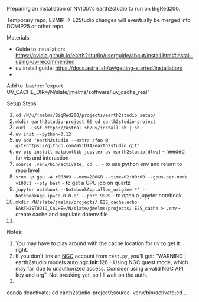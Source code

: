 Preparing an installation of NVIDIA's earth2studio to run on BigRed200.

Temporary repo; E2MIP -> E2Studio changes will eventually be merged into DCMIP25 or other repo.

Materials:
- Guide to installation: https://nvidia.github.io/earth2studio/userguide/about/install.html#install-using-uv-recommended
- uv install guide: https://docs.astral.sh/uv/getting-started/installation/
- 

Add to .bashrc: `export UV_CACHE_DIR=/N/slate/jmelms/software/.uv_cache_real"

Setup Steps
1. `cd /N/u/jmelms/BigRed200/projects/earth2studio_setup/`
2. `mkdir earth2studio-project && cd earth2studio-project`
3. `curl -LsSf https://astral.sh/uv/install.sh | sh`
4. `uv init --python=3.12`
5. `uv add "earth2studio --extra sfno @ git+https://github.com/NVIDIA/earth2studio.git"`
6. `uv pip install matplotlib jupyter uv earth2studio[dlwp]` - needed for vis and interaction
7. `source .venv/bin/activate; cd ..` - to use python env and return to repo level
8. `srun -p gpu -A r00389 --mem=200GB --time=02:00:00 --gpus-per-node v100:1 --pty bash` - to get a GPU job on quartz
9. `jupyter notebook --NotebookApp.allow_origin='*' --NotebookApp.ip='0.0.0.0' --port 9999` - to open a jupyter notebook
10. `mkdir /N/slate/jmelms/projects/.E2S_cache;echo EARTH2STUDIO_CACHE=/N/slate/jmelms/projects/.E2S_cache > .env` - create cache and populate dotenv file
11. 

Notes:
1. You may have to play around with the cache location for uv to get it right. 
2. If you don't link an [NGC](https://org.ngc.nvidia.com/) account from `test.py`, you'll get: "WARNING  | earth2studio.models.auto.ngc:__init__:126 - Using NGC guest mode, which may fail due to unauthorized access. Consider using a valid NGC API key and org". Not breaking yet, so I'll wait on the auth. 
3. 
conda deactivate; cd earth2studio-project/;source .venv/bin/activate;cd ..